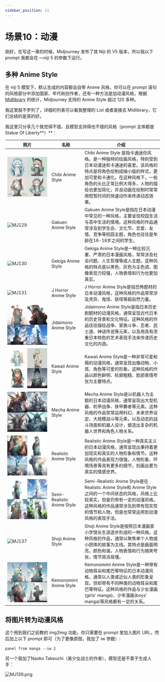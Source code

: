 ```yaml
---
sidebar_position: 11
---
```

# 场景10：动漫

刚好，在写这一章的时候，Midjourney 发布了其 Niji 的 V5 版本，所以我以下 prompt 我都会在 —niji 5 的参数下运行。

## 多种 Anime Style

在 niji 5 模型下，默认生成的内容都会自带 Anime 风格，你可以在 prompt 语句的风格部分中添加国家、年代和创作者，还有一种方法是加动漫风格，根据 [Midlibrary](https://www.midlibrary.io/midguide/niji-anime-version-of-midjourney-v4) 的统计，Midjourney 支持的 Anime Style 超过 120 多种。

我这里就不罗列了，详细的列表可以看我整理的 List 或者直接去 Midlibrary，它们总结的是真的好。

我这里只分享几个我觉得不错，且模型支持得也不错的风格（prompt 主体都是 Statue Of Liberty**）**：

| <div style={{width:180}}>**照片**</div>  | **名称**                     | **介绍**                                                                                                                                            |
| ------ | -------------------------- | ------------------------------------------------------------------------------------------------------------------------------------------------- |
|  ![MJ128](./assets/MJ128.png)      | Chibi Anime Style          | Chibi Anime Style 是指卡通迷你风格。是一种独特的绘画风格，特别受到日本动漫迷和卡通迷的喜爱。该风格的特点是将角色绘制成缩小版的样式，更加可爱和卡通化。在这种风格下，一些角色的头比正常比例大得多，人物的描绘也更加简化，并且动画在绘制时常常用短暂时间的快速动作来传递动态效果。 |
|  ![MJ129](./assets/MJ129.png)      | Gakuen Anime Style         | Gakuen Anime Style是指在日本动漫中常见的一种风格，主要呈现校园生活与高中生活的情境。这种风格的作品通常涉及到学生会、文化节、恋爱、友情、竞争等校园主题，角色也往往是年龄在16-18岁之间的学生。                                        |
|  ![MJ130](./assets/MJ130.png)      | Gekiga Anime Style         | Gekiga Anime Style是一种比较沉重、严肃的日本漫画风格，常常涉及社会问题、人生哲理等成人主题。这种风格的特点是以黑色、灰色为主色调，图像表现力较强，人物表情和行为也更加真实。                                                   |
|  ![MJ131](./assets/MJ131.png)      | J Horror Anime Style       | J Horror Anime Style是指恐怖题材的日本动漫风格，这种风格的作品常常涉及灵异、鬼怪、妖怪等超自然力量。                                                                                      |
|  ![MJ132](./assets/MJ132.png)      | Jidaimono Anime Style      | Jidaimono Anime Style是指日本历史剧题材的动漫风格，通常呈现古代日本的历史背景和文化特征。这种风格的作品往往描绘战争、家族斗争、忍者、武士道、神话传说等元素，以及用具有浓重日本特色的艺术表现手法来传递历史文化的内涵。                            |
|  ![MJ133](./assets/MJ133.png)      | Kawaii Anime Style         | Kawaii Anime Style是一种非常可爱和萌的动漫风格，通常呈现出像动物、小孩、角色等可爱的形象。这种风格的作品以颜色鲜明、轮廓粗糙、脸部表情夸张为主要特点。                                                              |
|  ![MJ134](./assets/MJ134.jpeg)      | Mecha Anime Style          | Mecha Anime Style是以机器人为主题的日本动漫风格，通常呈现出大型机器、机甲战争、铁甲舞者等元素。这种风格的作品常常运用科幻、未来世界设定、大规模战斗等元素，以及动态的战斗场面和机器人设计，塑造出复杂的机器人世界和角色人物关系。                         |
|  ![MJ135](./assets/MJ135.png)      | Realistic Anime Style      | Realistic Anime Style是一种真实主义的日本动漫风格，通常呈现出秉持着更加现实和真实的人物形象和情节。这种风格的作品表现力很强，人物形象、环境场景等具有更多的细节，刻画出更为真实的情感世界。                                          |
|  ![MJ136](./assets/MJ136.png)      | Semi-Realistic Anime Style | Semi-Realistic Anime Style是在Realistic Anime Style和 Anime Style之间的一个中间状态的风格，风格上比较真实，但是仍带有一定的动漫风格。这种风格的作品通常涉及到带有现实性的情节和人物，但是也常常运用到动漫风格的表现手法。        |
|  ![MJ137](./assets/MJ137.png)      | Shoji Anime Style          | Shoji Anime Style是按照日本漫画家小学馆长生涯逐步形成的一种风格。这种风格的作品，通常以聚焦单个人物或小团体的故事为主线。其特点是画面明亮，颜色和谐，人物表情和行为搞笑夸张，情节简洁易懂。                                            |
|  ![MJ138](./assets/MJ138.png)      | Kemonomimi Anime Style     | Kemonomimi Anime Style是一种带有动物耳朵和尾巴等特征的日本动漫风格，通常以人类或近似人类的形象呈现，但却带有不同种类的动物耳朵和尾巴等特征。这种风格的作品与少女漫画(girls' manga)、少年漫画(boys' manga)等风格都有一定的关系。          |

## 将图片转为动漫风格

这个用到我们之前教的 img2img 功能，你只需要在 prompt 里加入图片 URL，然后加上以下 prompt 即可（为了更像原图，我加了 iw 参数）:

```other
panel from manga --iw 2
```

另一个我加了Naoko Takeuchi（美少女战士的作者），模型还是不善于生成人手：

![MJ139.png](https://res.craft.do/user/full/d845172f-becd-4255-bf79-d722098b2d83/doc/15EA26B6-9B49-4076-B8D8-DFE53ABD52C8/F7D11C92-7C2C-4228-81B3-4E66568304DA_2/iSy3AUZE4Px5izMSe7S7wA9msByQKRl5i8gCxObyg7wz/MJ139.png)

